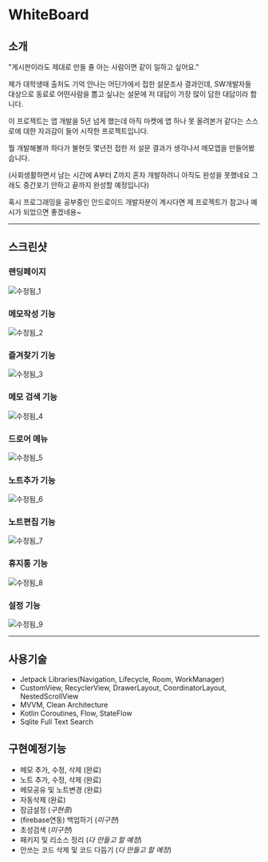# WhiteBoard


## 소개
"게시판이라도 제대로 만들 줄 아는 사람이면 같이 일하고 싶어요."

제가 대학생때 출처도 기억 안나는 어딘가에서 접한 설문조사 결과인데, SW개발자들 대상으로 동료로 어떤사람을 뽑고 싶냐는 설문에 저 대답이 가장 많이 답한 대답이라 합니다.


이 프로젝트는 앱 개발을 5년 넘게 했는데 아직 마켓에 앱 하나 못 올려본거 같다는 스스로에 대한 자괴감이 들어 시작한 프로젝트입니다.

뭘 개발해볼까 하다가 불현듯 몇년전 접한 저 설문 결과가 생각나서 메모앱을 만들어봤습니다.

(사회생활하면서 남는 시간에 A부터 Z까지 혼자 개발하려니 아직도 완성을 못했네요 그래도 중간포기 안하고 끝까지 완성할 예정입니다)

혹시 프로그래밍을 공부중인 안드로이드 개발자분이 계시다면 제 프로젝트가 참고나 예시가 되었으면 좋겠네용~

--- 
## 스크린샷
### 랜딩페이지
![수정됨_1](https://github.com/takeclassic/WhiteBoard/assets/17875762/795ce463-4c9d-4d67-9877-ae5346c849e2)


### 메모작성 기능
![수정됨_2](https://github.com/takeclassic/WhiteBoard/assets/17875762/a83da91b-8ae6-466a-ae7b-6990afec3e76)


### 즐겨찾기 기능
![수정됨_3](https://github.com/takeclassic/WhiteBoard/assets/17875762/56d7a664-81af-423c-bcbd-38734b02dc37)

### 메모 검색 기능
![수정됨_4](https://github.com/takeclassic/WhiteBoard/assets/17875762/3429c3bf-bf3d-4d3f-8630-785c1a9b2685)


### 드로어 메뉴
![수정됨_5](https://github.com/takeclassic/WhiteBoard/assets/17875762/0b716747-f07b-43f6-8dc6-694ffdbb3e77)

### 노트추가 기능
![수정됨_6](https://github.com/takeclassic/WhiteBoard/assets/17875762/ca28e53c-f167-493c-b4c7-86fdabb19491)

### 노트편집 기능
![수정됨_7](https://github.com/takeclassic/WhiteBoard/assets/17875762/84ad8744-7f8e-49ea-b24b-7b99277d46f3)

### 휴지통 기능
![수정됨_8](https://github.com/takeclassic/WhiteBoard/assets/17875762/4e7412d8-b8e0-48f4-b650-b5475f8c2b99)

### 설정 기능
![수정됨_9](https://github.com/takeclassic/WhiteBoard/assets/17875762/2867f5ff-338c-4e04-96e2-7a49a009a699)

--- 
## 사용기술
- Jetpack Libraries(Navigation, Lifecycle, Room, WorkManager)
- CustomView, RecyclerView, DrawerLayout, CoordinatorLayout, NestedScrollView
- MVVM, Clean Architecture
- Kotlin Coroutines, Flow, StateFlow
- Sqlite Full Text Search

## 구현예정기능
- 메모 추가, 수정, 삭제 (완료)
- 노트 추가, 수정, 삭제 (완료)
- 메모공유 및 노트변경 (완료)
- 자동삭제 (완료)
- 잠금설정 (*구현중*)
- (firebase연동) 백업하기 (*미구현*)
- 초성검색 (*미구현*)
- 패키지 및 리소스 정리 (*다 만들고 할 예정*)
- 안쓰는 코드 삭제 및 코드 다듬기 (*다 만들고 할 예정*)
